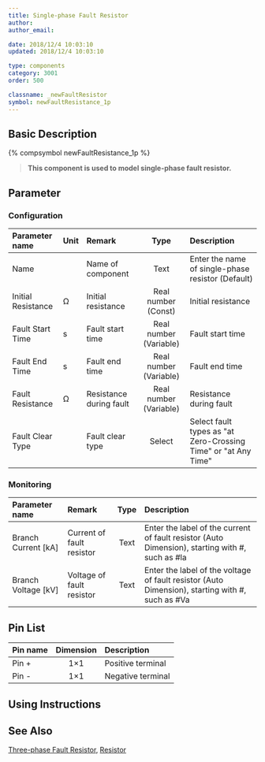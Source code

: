 ```yaml
---
title: Single-phase Fault Resistor
author: 
author_email:

date: 2018/12/4 10:03:10
updated: 2018/12/4 10:03:10

type: components
category: 3001
order: 500

classname: _newFaultResistor
symbol: newFaultResistance_1p
---
```

## Basic Description
{% compsymbol newFaultResistance_1p %}

> **This component is used to model single-phase fault resistor.**

## Parameter
### Configuration
| Parameter name | Unit | Remark | Type | Description |
| :--- | :--- | :--- | :--: | :--- |
| Name |  | Name of component | Text | Enter the name of single-phase resistor  (Default) |
| Initial Resistance | Ω | Initial resistance | Real number (Const)  | Initial resistance |
| Fault Start Time | s | Fault start time | Real number (Variable) | Fault start time |
| Fault End Time | s | Fault end time | Real number (Variable) | Fault end time |
| Fault Resistance | Ω | Resistance during fault | Real number (Variable) | Resistance during fault |
| Fault Clear Type |  | Fault clear type | Select | Select fault types as "at Zero-Crossing Time" or "at Any Time" |

### Monitoring
| Parameter name | Remark | Type | Description |
| :--- | :--- | :--: | :--- |
| Branch Current \[kA\] | Current of fault resistor | Text | Enter the label of the current of fault resistor (Auto Dimension), starting with #, such as #la |
| Branch Voltage \[kV\] | Voltage of fault resistor | Text | Enter the label of the voltage of fault resistor (Auto Dimension), starting with #, such as #Va |


## Pin List

| Pin name | Dimension | Description |
| :--- | :--:  | :--- |
| Pin + | 1×1 | Positive terminal |
| Pin - | 1×1 | Negative terminal |

## Using Instructions



## See Also

[Three-phase Fault Resistor](comp_newFaultResistor_3p.html), [Resistor](compnewResistorRouter.html)
